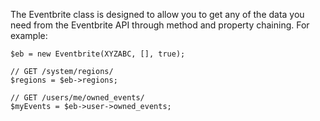 The Eventbrite class is designed to allow you to get any of the data you need from the Eventbrite API through method and property chaining. For example:

<pre><code class="code">$eb = <span class="function">new Eventbrite</span>(XYZABC, [], true);

<span class="comment">// GET /system/regions/</span>
$regions = $eb->regions;

<span class="comment">// GET /users/me/owned_events/</span>
$myEvents = $eb->user->owned_events;
</code></pre>
